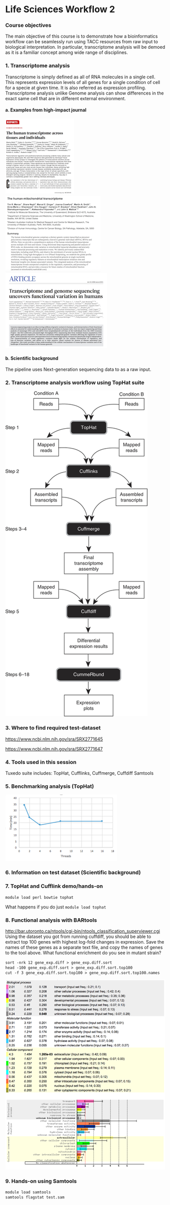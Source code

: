# Life Sciences Workflow 2
### Course objectives
The main objective of this course is to demonstrate how a bioinformatics workflow can be seamlessly run using TACC resources from raw input to biological interpretation. In particular, transcriptome analysis will be demoed as it is a familiar concept among wide range of disciplines. 

### 1. Transcriptome analysis
Transcriptome is simply defined as all of RNA molecules in a single cell. This represents expression levels of all genes for a single condition of cell for a specie at given time. It is also referred as expression profiling. Transcriptome analysis unlike Genome analysis can show differences in the exact same cell that are in different external environment. 

#### a. Examples from high-impact journal
![Alt text](https://raw.githubusercontent.com/wonaya/test/master/image1.png)
![Alt text](https://raw.githubusercontent.com/wonaya/test/master/image2.png)
![Alt text](https://raw.githubusercontent.com/wonaya/test/master/image3.png)

#### b. Scientific background
The pipeline uses Next-generation sequencing data to as a raw input. 

### 2. Transcriptome analysis workflow using TopHat suite
![Alt text](https://raw.githubusercontent.com/wonaya/test/master/image4.jpg)

### 3. Where to find required test-dataset
https://www.ncbi.nlm.nih.gov/sra/SRX2771645

https://www.ncbi.nlm.nih.gov/sra/SRX2771647

### 4. Tools used in this session
Tuxedo suite 
includes: TopHat, Cufflinks, Cuffmerge, Cuffdiff
Samtools

### 5. Benchmarking analysis (TopHat)
![Alt text](https://raw.githubusercontent.com/wonaya/test/master/image5.png)

### 6. Information on test dataset (Scientific background)

### 7. TopHat and Cufflink demo/hands-on
```
module load perl bowtie tophat
```
What happens if you do just `module load tophat`

### 8. Functional analysis with BARtools
http://bar.utoronto.ca/ntools/cgi-bin/ntools_classification_superviewer.cgi
Using the dataset you got from running cuffdiff, you should be able to extract top 100 genes with highest log-fold changes in expression. Save the names of these genes as a separate text file, and copy the names of genes to the tool above. What functional enrichment do you see in mutant strain?
```
sort -nrk 12 gene_exp.diff > gene_exp.diff.sort
head -100 gene_exp.diff.sort > gene_exp.diff.sort.top100
cut -f 3 gene_exp.diff.sort.top100 > gene_exp.diff.sort.top100.names
```
![Alt text](https://raw.githubusercontent.com/wonaya/test/master/image6.png)

### 9. Hands-on using Samtools 
```
module load samtools
samtools flagstat test.sam
```
